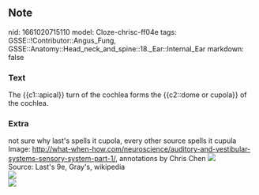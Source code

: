## Note
nid: 1661020715110
model: Cloze-chrisc-ff04e
tags: GSSE::!Contributor::Angus_Fung, GSSE::Anatomy::Head_neck_and_spine::18._Ear::Internal_Ear
markdown: false

### Text
The {{c1::apical}} turn of the cochlea forms the {{c2::dome or cupola}} of the cochlea.

### Extra
<div>not sure why last's spells it cupola, every other source
spells it cupula Image: <a href= 
"http://what-when-how.com/neuroscience/auditory-and-vestibular-systems-sensory-system-part-1/">
http://what-when-how.com/neuroscience/auditory-and-vestibular-systems-sensory-system-part-1/</a>,
annotations by Chris Chen <img src= 
"paste-84086a172d7fcc97699f831621d14d59f0d51d68.png"></div>
<div>
  Source: Last's 9e, Gray's, wikipedia
</div>
<div><img src="Gray923.png"></div>
<div><img src=
"paste-ccdc77fa108c4893b26daf2b565538a7e5c9bd48.jpg"></div>
